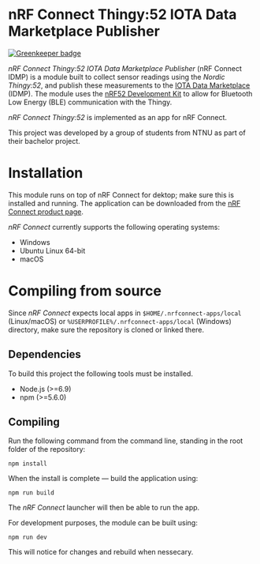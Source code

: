 # nRF Connect Thingy:52 IOTA Data Marketplace Publisher

[![Greenkeeper badge](https://badges.greenkeeper.io/NordicPlayground/Thingy52-IOTA-Data-Marketplace-nRF-Connect-Desktop.svg)](https://greenkeeper.io/)

*nRF Connect Thingy:52 IOTA Data Marketplace Publisher*
(nRF Connect IDMP) is a module built to collect sensor readings using
the *Nordic Thingy:52*, and publish these measurements to the
[IOTA Data Marketplace](https://data.iota.org/) (IDMP). The module
uses the [nRF52 Development Kit](https://www.nordicsemi.com/eng/Products/Bluetooth-low-energy/nRF52-DK)
to allow for Bluetooth Low Energy (BLE) communication with the
Thingy.

*nRF Connect Thingy:52* is implemented as an app for nRF Connect.

This project was developed by a group of students from NTNU as part of
their bachelor project.


# Installation
This module runs on top of nRF Connect for dektop; make sure this is
installed and running. The application can be downloaded from the
[nRF Connect product page](https://www.nordicsemi.com/eng/Products/Bluetooth-low-energy/nRF-Connect-for-desktop).

*nRF Connect* currently supports the following operating systems:

* Windows
* Ubuntu Linux 64-bit
* macOS


# Compiling from source
Since *nRF Connect* expects local apps in
`$HOME/.nrfconnect-apps/local` (Linux/macOS) or
`%USERPROFILE%/.nrfconnect-apps/local` (Windows) directory, make sure
the repository is cloned or linked there.


## Dependencies

To build this project the following tools must be installed.

* Node.js (>=6.9)
* npm (>=5.6.0)


## Compiling

Run the following command from the command line, standing in the root
folder of the repository:

    npm install

When the install is complete &mdash; build the application using:

    npm run build

The *nRF Connect* launcher will then be able to run the app.

For development purposes, the module can be built using:

	npm run dev

This will notice for changes and rebuild when nessecary.
